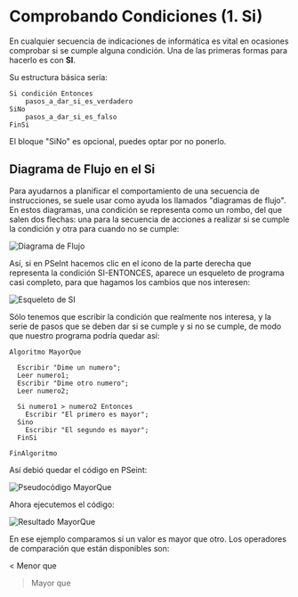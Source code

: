 # Comprobando Condiciones (1. Si)

En cualquier secuencia de indicaciones de informática es vital en ocasiones comprobar si se cumple alguna condición. Una de las primeras formas para hacerlo es con **SI**.

Su estructura básica sería:

~~~pseudocode
Si condición Entonces
    pasos_a_dar_si_es_verdadero
SiNo
    pasos_a_dar_si_es_falso
FinSi
~~~

El bloque "SiNo" es opcional, puedes optar por no ponerlo.

## Diagrama de Flujo en el Si

Para ayudarnos a planificar el comportamiento de una secuencia de instrucciones, se suele usar como ayuda los llamados "diagramas de flujo". En estos diagramas, una condición se representa como un rombo, del que salen dos flechas: una para la secuencia de acciones a realizar si se cumple la condición y otra para cuando no se cumple:

![Diagrama de Flujo](./media/l3_01.png)

Así, si en PSeInt hacemos clic en el icono de la parte derecha que representa la condición SI-ENTONCES, aparece un esqueleto de programa casi completo, para que hagamos los cambios que nos interesen:

![Esqueleto de SI](./media/l3_02.png)

Sólo tenemos que escribir la condición que realmente nos interesa, y la serie de pasos que se deben dar si se cumple y si no se cumple, de modo que nuestro programa podría quedar así:

~~~pseudocode
Algoritmo MayorQue

  Escribir "Dime un numero";
  Leer numero1;
  Escribir "Dime otro numero";
  Leer numero2;

  Si numero1 > numero2 Entonces
    Escribir "El primero es mayor";
  Sino
    Escribir "El segundo es mayor";
  FinSi
  
FinAlgoritmo
~~~

Así debió quedar el código en PSeint:

![Pseudocódigo MayorQue](./media/l3_03.png)

Ahora ejecutemos el código:

![Resultado MayorQue](./media/l3_04.png)

En ese ejemplo comparamos si un valor es mayor que otro. Los operadores de comparación que están disponibles son:

< Menor que
> Mayor que
